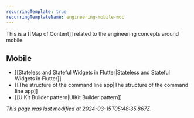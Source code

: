 ```yaml
---
recurringTemplate: true
recurringTemplateName: engineering-mobile-moc
---
```


This is a [[Map of Content]] related to the engineering concepts around mobile.

## Mobile

- [[Stateless and Stateful Widgets in Flutter|Stateless and Stateful Widgets in Flutter]]
- [[The structure of the command line app|The structure of the command line app]]
- [[UIKit Builder pattern|UIKit Builder pattern]]


*This page was last modified at 2024-03-15T05:48:35.867Z*.
